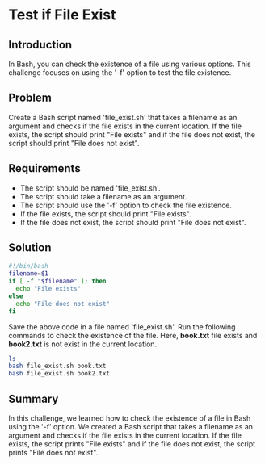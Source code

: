# Test if File Exist

## Introduction

In Bash, you can check the existence of a file using various options. This challenge focuses on using the '-f' option to test the file existence.

## Problem

Create a Bash script named 'file_exist.sh' that takes a filename as an argument and checks if the file exists in the current location. If the file exists, the script should print "File exists" and if the file does not exist, the script should print "File does not exist".

## Requirements

- The script should be named 'file_exist.sh'.
- The script should take a filename as an argument.
- The script should use the '-f' option to check the file existence.
- If the file exists, the script should print "File exists".
- If the file does not exist, the script should print "File does not exist".

## Solution

```bash
#!/bin/bash
filename=$1
if [ -f "$filename" ]; then
  echo "File exists"
else
  echo "File does not exist"
fi
```

Save the above code in a file named 'file_exist.sh'. Run the following commands to check the existence of the file. Here, **book.txt** file exists and  **book2.txt** is not exist in the current location.

```bash
ls
bash file_exist.sh book.txt
bash file_exist.sh book2.txt
```

## Summary

In this challenge, we learned how to check the existence of a file in Bash using the '-f' option. We created a Bash script that takes a filename as an argument and checks if the file exists in the current location. If the file exists, the script prints "File exists" and if the file does not exist, the script prints "File does not exist".
